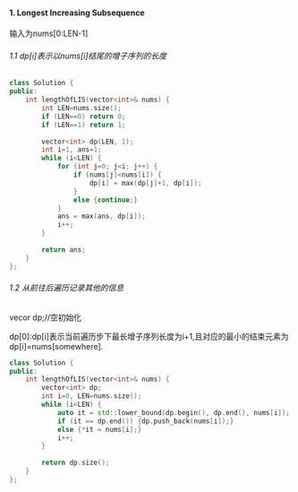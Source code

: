 

#### 1. Longest Increasing Subsequence

输入为nums[0:LEN-1]

###### 1.1 dp[i]表示以nums[i]结尾的增子序列的长度

```c++
class Solution {
public:
    int lengthOfLIS(vector<int>& nums) {
        int LEN=nums.size();
        if (LEN==0) return 0;
        if (LEN==1) return 1;
        
        vector<int> dp(LEN, 1);
        int i=1, ans=1;
        while (i<LEN) {
            for (int j=0; j<i; j++) {
                if (nums[j]<nums[i]) {
                    dp[i] = max(dp[j]+1, dp[i]);
                }
                else {continue;}
            }
            ans = max(ans, dp[i]);
            i++;
        }
        
        return ans;
    }
};
```

###### 1.2 从前往后遍历记录其他的信息
vecor<int> dp;//空初始化

dp[0]:dp[i]表示当前遍历步下最长增子序列长度为i+1,且对应的最小的结束元素为dp[i]=nums[somewhere].
```c++
class Solution {
public:
    int lengthOfLIS(vector<int>& nums) {
        vector<int> dp;
        int i=0, LEN=nums.size();
        while (i<LEN) {
            auto it = std::lower_bound(dp.begin(), dp.end(), nums[i]);
            if (it == dp.end()) {dp.push_back(nums[i]);}
            else {*it = nums[i];}
            i++;
        }
        
        return dp.size();
    }
};
```


